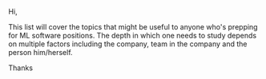 Hi,

This list will cover the  topics that might be useful to anyone who's prepping for ML software positions. The depth in which one needs to study depends on multiple factors including the company, team in the company and the person him/herself.

Thanks